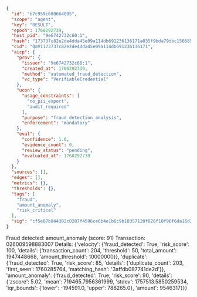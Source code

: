 ```json
{
  "id": "b7c959c680664095",
  "scope": "agent",
  "key": "RESULT",
  "epoch": 1760292739,
  "host_pid": "9e6742732c60:1",
  "hash": "173737c82e2de4dda45e09a114db691236136171a035f9bda79dbc1566850746",
  "cid": "QmV1173737c82e2de4dda45e09a114db691236136171",
  "aicp": {
    "prov": {
      "issuer": "9e6742732c60:1",
      "created_at": 1760292739,
      "method": "automated_fraud_detection",
      "vc_type": "VerifiableCredential"
    },
    "ucon": {
      "usage_constraints": [
        "no_pii_export",
        "audit_required"
      ],
      "purpose": "fraud_detection_analysis",
      "enforcement": "mandatory"
    },
    "eval": {
      "confidence": 1.0,
      "evidence_count": 0,
      "review_status": "pending",
      "evaluated_at": 1760292739
    }
  },
  "sources": [],
  "edges": [],
  "metrics": {},
  "thresholds": {},
  "tags": [
    "fraud",
    "amount_anomaly",
    "risk_critical"
  ],
  "sig": "cf5e07b844302c0287f4596ce6b4e1b6c9b10357120f826f10f96f6da16d2c4b"
}
```

Fraud detected: amount_anomaly (score: 91)
Transaction: 026009598883007
Details: {'velocity': {'fraud_detected': True, 'risk_score': 100, 'details': {'transaction_count': 204, 'threshold': 50, 'total_amount': 1947448668, 'amount_threshold': 10000000}}, 'duplicate': {'fraud_detected': True, 'risk_score': 85, 'details': {'duplicate_count': 203, 'first_seen': 1760285764, 'matching_hash': '3affdb087741de2d'}}, 'amount_anomaly': {'fraud_detected': True, 'risk_score': 90, 'details': {'zscore': 5.02, 'mean': 719465.7956361999, 'stdev': 1757513.5850259534, 'iqr_bounds': {'lower': -194591.0, 'upper': 788265.0}, 'amount': 9546317}}}